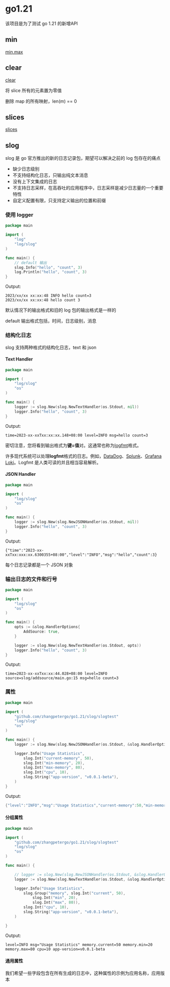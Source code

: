 # go1.21





该项目是为了测试 go 1.21 的新增API







## min

[min,max](https://tip.golang.org/ref/spec#Min_and_max)









## clear

[clear](https://tip.golang.org/ref/spec#Clear)



将 slice 所有的元素置为零值

删除 map 的所有映射，len(m) == 0







## slices

[slices](https://pkg.go.dev/slices@master)











## slog

slog 是 go 官方推出的新的日志记录包，期望可以解决之前的 log 包存在的痛点

- 缺少日志级别
- 不支持结构化日志，只输出纯文本消息
- 没有上下文集成的日志
- 不支持日志采样，在高吞吐的应用程序中，日志采样是减少日志量的一个重要特性
- 自定义配置有限，只支持定义输出的位置和前缀









### 使用 logger

```go
package main

import (
	"log"
	"log/slog"
)

func main() {
	// default 输出
	slog.Info("hello", "count", 3)
	log.Println("hello", "count", 3)
}
```

Output:

```
2023/xx/xx xx:xx:48 INFO hello count=3
2023/xx/xx xx:xx:48 hello count 3
```



默认情况下的输出格式和旧的 log 包的输出格式是一样的

default 输出格式包括，时间，日志级别，消息





### 结构化日志

slog 支持两种格式的结构化日志，text 和 json



#### Text Handler

```go
package main

import (
	"log/slog"
	"os"
)

func main() {
	logger := slog.New(slog.NewTextHandler(os.Stdout, nil))
	logger.Info("hello", "count", 3)
}
```

Output:

```
time=2023-xx-xxTxx:xx:xx.148+08:00 level=INFO msg=hello count=3
```

密切注意，您将看到输出格式为**键=值**对。这通常也称为[logfmt](https://brandur.org/logfmt)格式。

许多现代系统可以处理**logfmt**格式的日志。例如，[DataDog](https://docs.datadoghq.com/logs/log_configuration/parsing/?tab=matchers)、[Splunk](https://dev.splunk.com/enterprise/docs/developapps/addsupport/logging/loggingbestpractices/)、[Grafana Loki](https://grafana.com/docs/loki/latest/clients/promtail/stages/logfmt/)。Logfmt 是人类可读的并且相当容易解析。



#### JSON Handler

```go
package main

import (
	"log/slog"
	"os"
)

func main() {
	logger := slog.New(slog.NewJSONHandler(os.Stdout, nil))
	logger.Info("hello", "count", 3)
}
```

Output:

```
{"time":"2023-xx-xxTxx:xxx:xx.6300355+08:00","level":"INFO","msg":"hello","count":3}
```

每个日志记录都是一个 JSON 对象







### 输出日志的文件和行号

```go
package main

import (
	"log/slog"
	"os"
)

func main() {
	opts := &slog.HandlerOptions{
		AddSource: true,
	}

	logger := slog.New(slog.NewTextHandler(os.Stdout, opts))
	logger.Info("hello", "count", 3)
}
```

Output:

```
time=2023-xx-xxTxx:xx:44.028+08:00 level=INFO source=slog/addsource/main.go:15 msg=hello count=3
```







### 属性

```go
package main

import (
	"github.com/zhangpetergo/go1.21/slog/slogtest"
	"log/slog"
	"os"
)

func main() {
	logger := slog.New(slog.NewJSONHandler(os.Stdout, &slog.HandlerOptions{ReplaceAttr: slogtest.RemoveTime}))

	logger.Info("Usage Statistics",
		slog.Int("current-memory", 50),
		slog.Int("min-memory", 20),
		slog.Int("max-memory", 80),
		slog.Int("cpu", 10),
		slog.String("app-version", "v0.0.1-beta"),
	)
}
```

Output:

```go
{"level":"INFO","msg":"Usage Statistics","current-memory":50,"min-memory":20,"max-memory":80,"cpu":10,"app-version":"v0.0.1-beta"}
```



#### 分组属性

```go
package main

import (
	"github.com/zhangpetergo/go1.21/slog/slogtest"
	"log/slog"
	"os"
)

func main() {

	// logger := slog.New(slog.NewJSONHandler(os.Stdout, &slog.HandlerOptions{ReplaceAttr: slogtest.RemoveTime}))
	logger := slog.New(slog.NewTextHandler(os.Stdout, &slog.HandlerOptions{ReplaceAttr: slogtest.RemoveTime}))

	logger.Info("Usage Statistics",
		slog.Group("memory", slog.Int("current", 50),
			slog.Int("min", 20),
			slog.Int("max", 80)),
		slog.Int("cpu", 10),
		slog.String("app-version", "v0.0.1-beta"),
	)

}
```

Output:

```
level=INFO msg="Usage Statistics" memory.current=50 memory.min=20 memory.max=80 cpu=10 app-version=v0.0.1-beta
```



#### 通用属性

我们希望一些字段包含在所有生成的日志中，这种属性的示例为应用名称，应用版本





